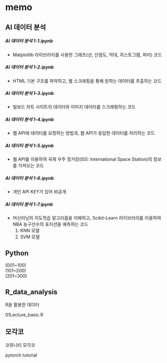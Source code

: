 # memo  

## AI 데이터 분석    
    
##### AI 데이터 분석 1-1.ipynb
- Matplotlib 라이브러리를 사용한 그래프(선, 산점도, 막대, 히스토그램, 파이) 코드
##### AI 데이터 분석 1-2.ipynb
- HTML 기본 구조를 파악하고, 웹 스크래핑을 통해 원하는 데이터를 추출하는 코드
##### AI 데이터 분석 1-3.ipynb
- 빌보드 차트 사이트의 데이터와 이미지 데이터를 스크래핑하는 코드
##### AI 데이터 분석 1-4.ipynb    
- 웹 API에 데이터를 요청하는 방법과, 웹 API가 응답한 데이터를 처리하는 코드
##### AI 데이터 분석 1-5.ipynb
- 웹 API를 이용하여 국제 우주 정거장(ISS: International Space Station)의 정보를 가져오는 코드
##### AI 데이터 분석 1-6.ipynb
- 개인 API KEY가 있어 비공개
##### AI 데이터 분석 1-7.ipynb
- 머신러닝의 지도학습 알고리즘을 이해하고, Scikit-Learn 라이브러리를 이용하여 NBA 농구선수의 포지션을 예측하는 코드
  1) KNN 모델  
  2) SVM 모델    

## Python
(001~100)  
(101~200)  
(201~300)     

    
## R_data_analysis
R을 활용한 데이터 
  
01Lecture_basic.R      
          
## 모각코
코뮤니티 모각코
     
pytorch tutorial
  
